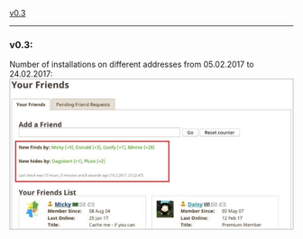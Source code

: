 <a href="#v03" title="GClh II version 0.3 (05.02.2017-24.02.2017)">v0.3</a> &nbsp; 

---
### v0.3:
Number of installations on different addresses from 05.02.2017 to 24.02.2017:<br>
<img src="../images/v0.4_Screen17.jpg" alt="v0.4_Screen17.jpg"><br>
<br>
